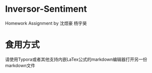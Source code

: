 # Inversor-Sentiment
Homework Assignment by 沈煜豪 杨宇昊
# 食用方式
请使用Typora或者其他支持内嵌LaTex公式的markdown编辑器打开另一份markdown文件
